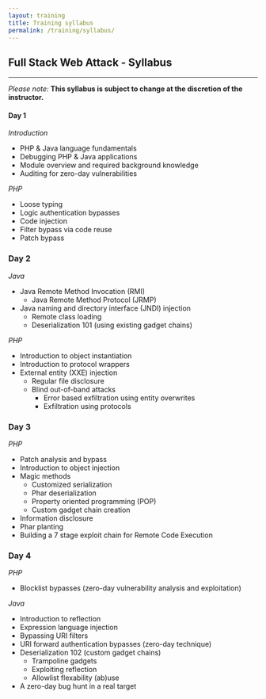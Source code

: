 ```yaml
---
layout: training
title: Training syllabus
permalink: /training/syllabus/
---
```


## Full Stack Web Attack - Syllabus

---

*Please note:* **This syllabus is subject to change at the discretion of the instructor.**

#### Day 1

*Introduction*

- PHP & Java language fundamentals
- Debugging PHP & Java applications
- Module overview and required background knowledge
- Auditing for zero-day vulnerabilities

*PHP*

- Loose typing
- Logic authentication bypasses
- Code injection
- Filter bypass via code reuse
- Patch bypass

### Day 2

*Java*

- Java Remote Method Invocation (RMI)
  - Java Remote Method Protocol (JRMP)
- Java naming and directory interface (JNDI) injection
  - Remote class loading
  - Deserialization 101 (using existing gadget chains)

*PHP*

- Introduction to object instantiation
- Introduction to protocol wrappers
- External entity (XXE) injection
  - Regular file disclosure
  - Blind out-of-band attacks
    - Error based exfiltration using entity overwrites
    - Exfiltration using protocols

### Day 3

*PHP*

- Patch analysis and bypass
- Introduction to object injection
- Magic methods
  - Customized serialization
  - Phar deserialization
  - Property oriented programming (POP)
  - Custom gadget chain creation
- Information disclosure
- Phar planting
- Building a 7 stage exploit chain for Remote Code Execution

### Day 4

*PHP*

- Blocklist bypasses (zero-day vulnerability analysis and exploitation)

*Java*

- Introduction to reflection
- Expression language injection
- Bypassing URI filters
- URI forward authentication bypasses (zero-day technique)
- Deserialization 102 (custom gadget chains)
  - Trampoline gadgets
  - Exploiting reflection
  - Allowlist flexability (ab)use
- A zero-day bug hunt in a real target